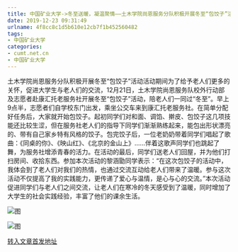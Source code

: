 ```yaml
---
title: 中国矿业大学->冬至送暖，凝温聚情——土木学院尚恩服务分队积极开展冬至“包饺子”活动 | cumt.net.cn
date: 2019-12-23 09:31:49
urlname: 4f8cc8c1d5b610e12cb7f1b452560482
tags: 
- 中国矿业大学
categories:
- cumt.net.cn
- 中国矿业大学
---
```

土木学院尚恩服务分队积极开展冬至“包饺子”活动活动期间为了给予老人们更多的关怀，促进大学生与老人们的交流，12月21日，土木学院尚恩服务队校外行动部及志愿者赴康汇托老服务社开展冬至“包饺子”活动，陪老人们一同过“冬至”。早上9点半，志愿者们自学校东门出发，乘坐公交车来到康汇托老服务社。在简单分配好任务后，大家就开始包饺子。起初同学们对和面、调馅、擀皮、包饺子这几项技能还比较生涩，但在服务社老人们的指导下同学们渐渐熟练起来，能包出形状漂亮的、带有自己家乡特有风格的饺子。包完饺子后，一位老奶奶带着同学们唱起了歌曲：《同桌的你》、《映山红》、《北京的金山上》……伴着这歌声同学们也跳起了舞，为服务社增添青春的活力。在活动的最后，同学们送老人们回屋，并为他们打扫房间、收拾东西。参加本次活动的黎涵勖同学表示：“在这次包饺子的活动中，我体会到了老人们对我们的热情，也通过交流互动给老人们带来了温暖。参与这次活动不仅提高了我的实践能力，更传递了爱心与温情，是心与心的交流。”本次活动促进同学们与老人们之间交流，让老人们在寒冷的冬天感受到了温暖，同时增加了大学生的社会实践经验，丰富了他们的课余生活。

![图](http://xwzx.cumt.edu.cn/_upload/article/images/6a/28/c4094f014708a0c6cbe62700222e/ba63bfd9-6880-49bc-b7aa-780000872e43.jpg)

![图](http://xwzx.cumt.edu.cn/_upload/article/images/6a/28/c4094f014708a0c6cbe62700222e/81149e27-adbe-4d4a-bb87-65a23a057aa7.jpg)

[转入文章首发地址](http://xwzx.cumt.edu.cn/79/1b/c523a555291/page.htm)